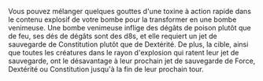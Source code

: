 Vous pouvez mélanger quelques gouttes d'une toxine à action rapide dans le contenu explosif de votre bombe pour la transformer en une bombe venimeuse. Une bombe venimeuse inflige des dégâts de poison plutôt que de feu, ses dés de dégâts sont des d8s, et elle requiert un jet de sauvegarde de Constitution plutôt que de Dextérité. De plus, la cible, ainsi que toutes les créatures dans le rayon d'explosion qui ratent leur jet de sauvegarde, ont le désavantage à leur prochain jet de sauvegarde de Force, Dextérité ou Constitution jusqu'à la fin de leur prochain tour.